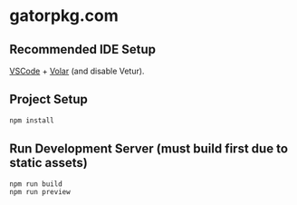 # gatorpkg.com

## Recommended IDE Setup

[VSCode](https://code.visualstudio.com/) + [Volar](https://marketplace.visualstudio.com/items?itemName=Vue.volar) (and disable Vetur).

## Project Setup

```sh
npm install
```

## Run Development Server (must build first due to static assets)

```sh
npm run build
npm run preview
```
